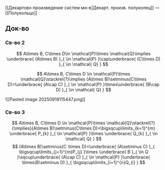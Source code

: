 [[Декартово произведение систем мн-в|Декарт. произв. полуколец]] — [[Полукольцо]]

## Док-во

### Св-во 2
$$
A\times B, C\times D\in \mathcal{P}\times \mathcal{Q}\implies \underbrace{ (A\times B) }_{  \in \mathcal{P} }\cap\underbrace{ (C\times D) }_{ \in \mathcal{ Q} }
$$

$$
A\times B, C\times D \in \mathcal{P}\times \mathcal{Q}\stackrel{?}\implies (A\times B)\setminus(C\times D)=\underbrace{ (A\cap C) }_{ \in \mathcal{P} }\times\underbrace{ (B\cap D) }_{  \in \mathcal{ Q} }
$$

![[Pasted image 20250918115447.png]]

### Св-во 3

$$
A\times B, C\times D \in \mathcal{P}\times \mathcal{Q}\stackrel{?}{\implies}(A\times B)\setminus(C\times D)=\bigsqcup\limits_{k=1}^{m} \underbrace{ P_{k} }_{ \in \mathcal{P} }\times \underbrace{ Q_{k} }_{  \in \mathcal{ Q} }
$$
$$
(A\times B)\setminus(C \times D)=\underbrace{ (A\setminus C) }_{ \bigsqcup\limits_{j=1}^{m}P_{j} }\times \underbrace{ B }_{ \in Q }\sqcup\underbrace{ (A\cap C) }_{  \in \mathcal{P} }\underbrace{ \times(B\setminus D) }_{ \bigsqcup\limits_{i=1}^{n}Q_{i} }
$$
